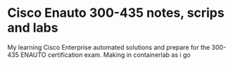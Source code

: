 
# Cisco Enauto 300-435 notes, scrips and labs

My learning Cisco Enterprise automated solutions and prepare for the 300-435 ENAUTO certification exam. 
Making in containerlab as i go



